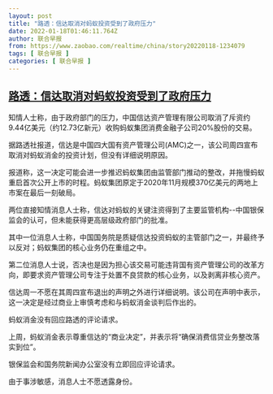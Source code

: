 ```yaml
---
layout: post
title: "路透：信达取消对蚂蚁投资受到了政府压力"
date: 2022-01-18T01:46:11.764Z
author: 联合早报
from: https://www.zaobao.com/realtime/china/story20220118-1234079
tags: [ 联合早报 ]
categories: [ 联合早报 ]
---
```

<!--1642492560000-->
[路透：信达取消对蚂蚁投资受到了政府压力](https://www.zaobao.com/realtime/china/story20220118-1234079)
------

<div>
<p>知情人士称，由于政府部门的压力，中国信达资产管理有限公司取消了斥资约9.44亿美元（约12.73亿新元）收购蚂蚁集团消费金融子公司20%股份的交易。</p><p>据路透社报道，信达是中国四大国有资产管理公司(AMC)之一，该公司周四宣布取消对蚂蚁消金的投资计划，但没有详细说明原因。</p><p>报道称，这一决定可能会进一步推迟蚂蚁集团由监管部门推动的整改，并拖慢蚂蚁重启首次公开上市的时程。蚂蚁集团原定于2020年11月规模370亿美元的两地上市案在最后一刻破局。</p><section id="imu"><div id="dfp-ad-imu1">        </div></section><p>两位直接知情消息人士称，信达对蚂蚁的关键注资得到了主要监管机构--中国银保监会的认可，但未能获得更高层级政府部门的批准。</p><p>其中一位消息人士称，中国国务院是质疑信达投资蚂蚁的主管部门之一，并最终予以反对；蚂蚁集团的核心业务仍在重组之中。</p><p>第二位消息人士说，否决也是因为担心该交易可能违背国有资产管理公司的改革方向，即要求资产管理公司专注于处置不良贷款的核心业务，以及剥离非核心资产。</p><div id="innity-in-post"></div><div id="dfp-ad-midarticlespecial">        </div><p>信达周一不愿在其周四宣布退出的声明之外进行详细说明。该公司在声明中表示，这一决定是经过商业上审慎考虑和与蚂蚁消金谈判后作出的。</p><p>蚂蚁消金没有回应路透的评论请求。</p><p>上周，蚂蚁消金表示尊重信达的“商业决定”，并表示将“确保消费信贷业务整改落实到位”。</p><p>银保监会和国务院新闻办公室没有立即回应评论请求。</p><p>由于事涉敏感，消息人士不愿透露身份。</p>      <div class="cx_paywall_placeholder" id="sph_cdp_40"></div>
</div>
